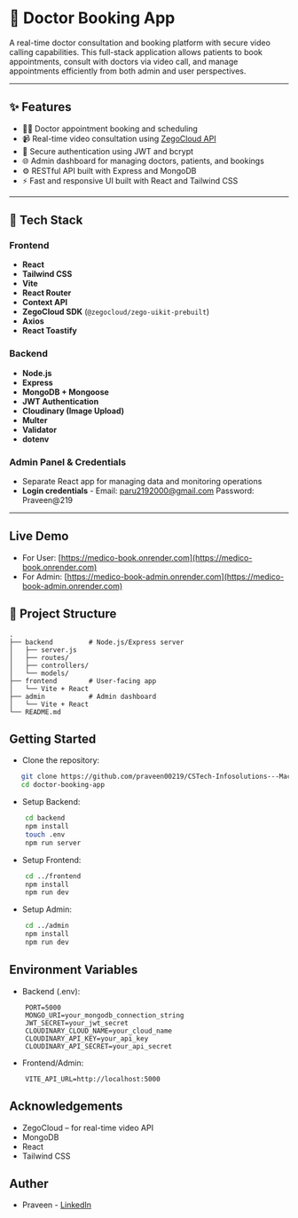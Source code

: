 # 🏥 Doctor Booking App

A real-time doctor consultation and booking platform with secure video calling capabilities. This full-stack application allows patients to book appointments, consult with doctors via video call, and manage appointments efficiently from both admin and user perspectives.

---

## ✨ Features

- 👨‍⚕️ Doctor appointment booking and scheduling
- 📹 Real-time video consultation using [ZegoCloud API](https://www.zegocloud.com/)
- 🔐 Secure authentication using JWT and bcrypt
- 🌐 Admin dashboard for managing doctors, patients, and bookings
- ⚙️ RESTful API built with Express and MongoDB
- ⚡ Fast and responsive UI built with React and Tailwind CSS

---

## 🧱 Tech Stack

### Frontend

- **React**
- **Tailwind CSS**
- **Vite**
- **React Router**
- **Context API**
- **ZegoCloud SDK** (`@zegocloud/zego-uikit-prebuilt`)
- **Axios**
- **React Toastify**

### Backend

- **Node.js**
- **Express**
- **MongoDB + Mongoose**
- **JWT Authentication**
- **Cloudinary (Image Upload)**
- **Multer**
- **Validator**
- **dotenv**

### Admin Panel & Credentials

- Separate React app for managing data and monitoring operations
- **Login credentials** -
  Email: paru2192000@gmail.com
  Password: Praveen@219

---

## Live Demo

- For User: [https://medico-book.onrender.com](https://medico-book.onrender.com)
- For Admin: [https://medico-book-admin.onrender.com](https://medico-book-admin.onrender.com)

## 📁 Project Structure

```plaintext
.
├── backend         # Node.js/Express server
│   ├── server.js
│   ├── routes/
│   ├── controllers/
│   └── models/
├── frontend        # User-facing app
│   └── Vite + React
├── admin           # Admin dashboard
│   └── Vite + React
└── README.md
```

## Getting Started

- Clone the repository:

```bash
   git clone https://github.com/praveen00219/CSTech-Infosolutions---Machine-Test.git
   cd doctor-booking-app

```

- Setup Backend:

```bash
    cd backend
    npm install
    touch .env
    npm run server

```

- Setup Frontend:

```bash
    cd ../frontend
    npm install
    npm run dev

```

- Setup Admin:

```bash
    cd ../admin
    npm install
    npm run dev

```

## Environment Variables

- Backend (.env):

```env
    PORT=5000
    MONGO_URI=your_mongodb_connection_string
    JWT_SECRET=your_jwt_secret
    CLOUDINARY_CLOUD_NAME=your_cloud_name
    CLOUDINARY_API_KEY=your_api_key
    CLOUDINARY_API_SECRET=your_api_secret
```

- Frontend/Admin:

```env
    VITE_API_URL=http://localhost:5000

```

## Acknowledgements

- ZegoCloud – for real-time video API
- MongoDB
- React
- Tailwind CSS

## Auther

- Praveen - [LinkedIn](https://www.linkedin.com/in/praveen219/)

